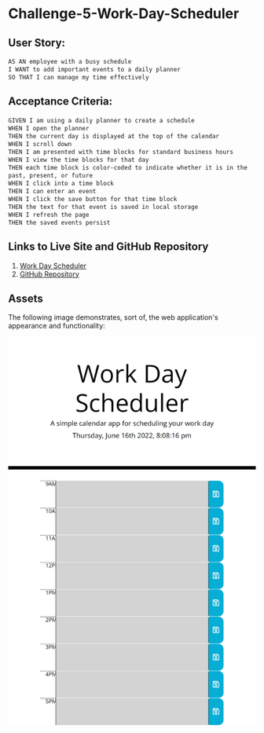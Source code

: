 # Challenge-5-Work-Day-Scheduler

## User Story: 

```
AS AN employee with a busy schedule
I WANT to add important events to a daily planner
SO THAT I can manage my time effectively
```

## Acceptance Criteria:

```
GIVEN I am using a daily planner to create a schedule
WHEN I open the planner
THEN the current day is displayed at the top of the calendar
WHEN I scroll down
THEN I am presented with time blocks for standard business hours
WHEN I view the time blocks for that day
THEN each time block is color-coded to indicate whether it is in the past, present, or future
WHEN I click into a time block
THEN I can enter an event
WHEN I click the save button for that time block
THEN the text for that event is saved in local storage
WHEN I refresh the page
THEN the saved events persist
```

## Links to Live Site and GitHub Repository
1. [Work Day Scheduler](https://register-grant.github.io/Challenge-5-Work-Day-Scheduler/)
2. [GitHub Repository](https://github.com/Register-Grant/Challenge-5-Work-Day-Scheduler)

## Assets
The following image demonstrates, sort of, the web application's appearance and functionality:

![This is what one of the webpages currently looks like.](./assets/images/register-grant.github.io_Challenge-5-Work-Day-Scheduler_.PNG)